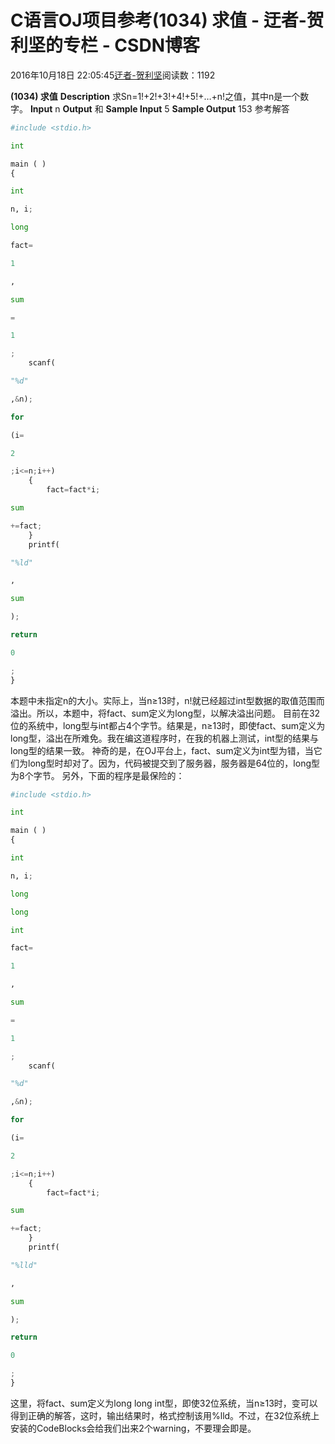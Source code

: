 
# C语言OJ项目参考(1034) 求值 - 迂者-贺利坚的专栏 - CSDN博客

2016年10月18日 22:05:45[迂者-贺利坚](https://me.csdn.net/sxhelijian)阅读数：1192


**(1034) 求值**
**Description**
求Sn=1!+2!+3!+4!+5!+…+n!之值，其中n是一个数字。
**Input**
n
**Output**
和
**Sample Input**
5
**Sample Output**
153
参考解答
```python
#include <stdio.h>
```
```python
int
```
```python
main ( )
{
```
```python
int
```
```python
n, i;
```
```python
long
```
```python
fact=
```
```python
1
```
```python
,
```
```python
sum
```
```python
=
```
```python
1
```
```python
;
    scanf(
```
```python
"%d"
```
```python
,&n);
```
```python
for
```
```python
(i=
```
```python
2
```
```python
;i<=n;i++)
    {
        fact=fact*i;
```
```python
sum
```
```python
+=fact;
    }
    printf(
```
```python
"%ld"
```
```python
,
```
```python
sum
```
```python
);
```
```python
return
```
```python
0
```
```python
;
}
```
本题中未指定n的大小。实际上，当n≥13时，n!就已经超过int型数据的取值范围而溢出。所以，本题中，将fact、sum定义为long型，以解决溢出问题。
目前在32位的系统中，long型与int都占4个字节。结果是，n≥13时，即使fact、sum定义为long型，溢出在所难免。我在编这道程序时，在我的机器上测试，int型的结果与long型的结果一致。
神奇的是，在OJ平台上，fact、sum定义为int型为错，当它们为long型时却对了。因为，代码被提交到了服务器，服务器是64位的，long型为8个字节。
另外，下面的程序是最保险的：
```python
#include <stdio.h>
```
```python
int
```
```python
main ( )
{
```
```python
int
```
```python
n, i;
```
```python
long
```
```python
long
```
```python
int
```
```python
fact=
```
```python
1
```
```python
,
```
```python
sum
```
```python
=
```
```python
1
```
```python
;
    scanf(
```
```python
"%d"
```
```python
,&n);
```
```python
for
```
```python
(i=
```
```python
2
```
```python
;i<=n;i++)
    {
        fact=fact*i;
```
```python
sum
```
```python
+=fact;
    }
    printf(
```
```python
"%lld"
```
```python
,
```
```python
sum
```
```python
);
```
```python
return
```
```python
0
```
```python
;
}
```
这里，将fact、sum定义为long long int型，即使32位系统，当n≥13时，变可以得到正确的解答，这时，输出结果时，格式控制该用%lld。不过，在32位系统上安装的CodeBlocks会给我们出来2个warning，不要理会即是。

